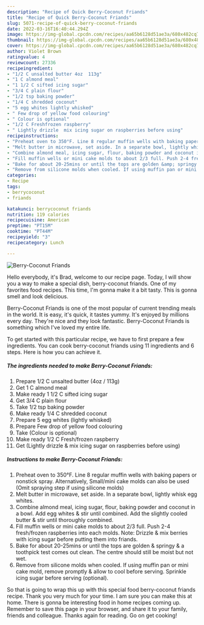 ```yaml
---
description: "Recipe of Quick Berry-Coconut Friands"
title: "Recipe of Quick Berry-Coconut Friands"
slug: 5071-recipe-of-quick-berry-coconut-friands
date: 2022-03-16T16:40:44.294Z
image: https://img-global.cpcdn.com/recipes/aa65b6128d51ae3a/680x482cq70/berry-coconut-friands-recipe-main-photo.jpg
thumbnail: https://img-global.cpcdn.com/recipes/aa65b6128d51ae3a/680x482cq70/berry-coconut-friands-recipe-main-photo.jpg
cover: https://img-global.cpcdn.com/recipes/aa65b6128d51ae3a/680x482cq70/berry-coconut-friands-recipe-main-photo.jpg
author: Violet Brown
ratingvalue: 4
reviewcount: 27336
recipeingredient:
- "1/2 C unsalted butter 4oz  113g"
- "1 C almond meal"
- "1 1/2 C sifted icing sugar"
- "3/4 C plain flour"
- "1/2 tsp baking powder"
- "1/4 C shredded coconut"
- "5 egg whites lightly whisked"
- " Few drop of yellow food colouring"
- " Colour is optional"
- "1/2 C Freshfrozen raspberry"
- " Lightly drizzle  mix icing sugar on raspberries before using"
recipeinstructions:
- "Preheat oven to 350°F. Line 8 regular muffin wells with baking papers or nonstick spray. Alternatively, Small/mini cake molds can also be used (Omit spraying step if using silicone molds)"
- "Melt butter in microwave, set aside. In a separate bowl, lightly whisk egg whites."
- "Combine almond meal, icing sugar, flour, baking powder and coconut in a bowl. Add egg whites &amp; stir until combined. Add the slightly cooled butter &amp; stir until thoroughly combined."
- "Fill muffin wells or mini cake molds to about 2/3 full. Push 2-4 fresh/frozen raspberries into each molds. Note: Drizzle &amp; mix berries with icing sugar before putting them into friands."
- "Bake for about 20-25mins or until the tops are golden &amp; springy &amp; a toothpick test comes out clean. The centre should still be moist but not wet."
- "Remove from silicone molds when cooled. If using muffin pan or mini cake mold, remove promptly &amp; allow to cool before serving. Sprinkle icing sugar before serving (optional)."
categories:
- Recipe
tags:
- berrycoconut
- friands

katakunci: berrycoconut friands 
nutrition: 119 calories
recipecuisine: American
preptime: "PT15M"
cooktime: "PT44M"
recipeyield: "3"
recipecategory: Lunch

---
```



![Berry-Coconut Friands](https://img-global.cpcdn.com/recipes/aa65b6128d51ae3a/680x482cq70/berry-coconut-friands-recipe-main-photo.jpg)

Hello everybody, it's Brad, welcome to our recipe page. Today, I will show you a way to make a special dish, berry-coconut friands. One of my favorites food recipes. This time, I'm gonna make it a bit tasty. This is gonna smell and look delicious.



Berry-Coconut Friands is one of the most popular of current trending meals in the world. It is easy, it's quick, it tastes yummy. It's enjoyed by millions every day. They're nice and they look fantastic. Berry-Coconut Friands is something which I've loved my entire life.


To get started with this particular recipe, we have to first prepare a few ingredients. You can cook berry-coconut friands using 11 ingredients and 6 steps. Here is how you can achieve it.

<!--inarticleads1-->

##### The ingredients needed to make Berry-Coconut Friands:

1. Prepare 1/2 C unsalted butter (4oz / 113g)
1. Get 1 C almond meal
1. Make ready 1 1/2 C sifted icing sugar
1. Get 3/4 C plain flour
1. Take 1/2 tsp baking powder
1. Make ready 1/4 C shredded coconut
1. Prepare 5 egg whites (lightly whisked)
1. Prepare  Few drop of yellow food colouring
1. Take  (Colour is optional)
1. Make ready 1/2 C Fresh/frozen raspberry
1. Get  (Lightly drizzle &amp; mix icing sugar on raspberries before using)




<!--inarticleads2-->

##### Instructions to make Berry-Coconut Friands:

1. Preheat oven to 350°F. Line 8 regular muffin wells with baking papers or nonstick spray. Alternatively, Small/mini cake molds can also be used (Omit spraying step if using silicone molds)
1. Melt butter in microwave, set aside. In a separate bowl, lightly whisk egg whites.
1. Combine almond meal, icing sugar, flour, baking powder and coconut in a bowl. Add egg whites &amp; stir until combined. Add the slightly cooled butter &amp; stir until thoroughly combined.
1. Fill muffin wells or mini cake molds to about 2/3 full. Push 2-4 fresh/frozen raspberries into each molds. Note: Drizzle &amp; mix berries with icing sugar before putting them into friands.
1. Bake for about 20-25mins or until the tops are golden &amp; springy &amp; a toothpick test comes out clean. The centre should still be moist but not wet.
1. Remove from silicone molds when cooled. If using muffin pan or mini cake mold, remove promptly &amp; allow to cool before serving. Sprinkle icing sugar before serving (optional).




So that is going to wrap this up with this special food berry-coconut friands recipe. Thank you very much for your time. I am sure you can make this at home. There is gonna be interesting food in home recipes coming up. Remember to save this page in your browser, and share it to your family, friends and colleague. Thanks again for reading. Go on get cooking!
